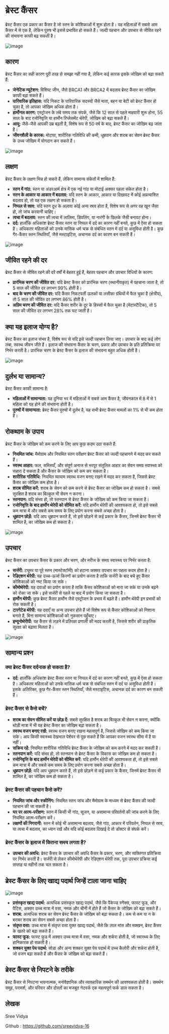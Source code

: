 # ब्रेस्ट कैंसर

ब्रेस्ट कैंसर एक प्रकार का कैंसर है जो स्तन के कोशिकाओं में शुरू होता है। यह महिलाओं में सबसे आम कैंसर में से एक है, लेकिन पुरुष भी इससे प्रभावित हो सकते हैं। जल्दी पहचान और उपचार से जीवित रहने की संभावना काफी बढ़ सकती है।

![image](https://github.com/user-attachments/assets/5100de26-ee7c-4670-a2c5-a0c56dcb45e0)

## कारण

ब्रेस्ट कैंसर का सही कारण पूरी तरह से समझा नहीं गया है, लेकिन कई कारक इसके जोखिम को बढ़ा सकते हैं:

- **जेनेटिक म्यूटेशन:** विशिष्ट जीन, जैसे BRCA1 और BRCA2 में बदलाव ब्रेस्ट कैंसर का जोखिम काफी बढ़ा सकते हैं।
- **पारिवारिक इतिहास:** यदि निकट के पारिवारिक सदस्यों जैसे माता, बहन या बेटी को ब्रेस्ट कैंसर हो चुका है, तो आपका जोखिम अधिक होता है।
- **हार्मोनल कारण:** एस्ट्रोजन के लंबे समय तक संपर्क, जैसे कि 12 साल से पहले माहवारी शुरू होना, 55 साल के बाद रजोनिवृत्ति या हार्मोन रिप्लेसमेंट थेरेपी, जोखिम को बढ़ा सकते हैं।
- **आयु:** जैसे-जैसे आपकी उम्र बढ़ती है, विशेष रूप से 50 वर्ष के बाद, ब्रेस्ट कैंसर का जोखिम बढ़ जाता है।
- **जीवनशैली के कारक:** मोटापा, शारीरिक गतिविधि की कमी, धूम्रपान और शराब का सेवन ब्रेस्ट कैंसर के उच्च जोखिम में योगदान कर सकते हैं।

![image](https://github.com/user-attachments/assets/2bbb58c2-8ca0-40b6-8022-fb238b9a7df6)

## लक्षण

ब्रेस्ट कैंसर के लक्षण भिन्न हो सकते हैं, लेकिन सामान्य संकेतों में शामिल हैं:

- **स्तन में गांठ:** स्तन या अंडरआर्म क्षेत्र में एक नई गांठ या मोटाई अक्सर पहला संकेत होता है।
- **स्तन के आकार या आकार में बदलाव:** यदि स्तन के आकार, आकार या दिखावट में कोई अप्रत्याशित बदलाव हो, तो यह एक लक्षण हो सकता है।
- **निप्पल से स्राव:** यदि स्तन दूध के अलावा कोई अन्य स्राव होता है, विशेष रूप से अगर वह खून जैसा हो, तो जांच करवानी चाहिए।
- **त्वचा में बदलाव:** स्तन की त्वचा में लालिमा, डिंपलिंग, या नारंगी के छिलके जैसी बनावट होना।
- **दर्द:** हालाँकि अधिकांश ब्रेस्ट कैंसर स्तन या निप्पल में दर्द का कारण नहीं बनते, कुछ में ऐसा हो सकता है। अधिकतर महिलाओं को उनके मासिक धर्म चक्र से संबंधित स्तन में दर्द या असुविधा होती है। कुछ गैर-कैंसर स्तन स्थितियाँ, जैसे मस्टाइटिस, अचानक दर्द का कारण बन सकती हैं।

![image](https://github.com/user-attachments/assets/ecafbd24-b7a2-4f30-ad0d-e11ab82c7299)

## जीवित रहने की दर

ब्रेस्ट कैंसर से जीवित रहने की दरें वर्षों में बेहतर हुई हैं, बेहतर पहचान और उपचार विधियों के कारण:

- **प्रारंभिक चरण की जीवित दर:** यदि ब्रेस्ट कैंसर को प्रारंभिक चरण (स्थानीयकृत) में पहचाना जाता है, तो 5 साल की जीवित दर लगभग 99% होती है।
- **बाद के चरण की जीवित दर:** यदि कैंसर निकटवर्ती ऊतकों या लसीका ग्रंथियों में फैल चुका है (क्षेत्रीय), तो 5 साल की जीवित दर लगभग 86% होती है।
- **अग्रिम चरण की जीवित दर:** यदि कैंसर शरीर के दूर के हिस्सों में फैल चुका है (मेटास्टैटिक), तो 5 साल की जीवित दर लगभग 28% तक घट जाती है।

## क्या यह इलाज योग्य है?

ब्रेस्ट कैंसर का इलाज संभव है, विशेष रूप से यदि इसे जल्दी पहचान लिया जाए। उपचार के बाद कई लोग लंबा, स्वस्थ जीवन जीते हैं। इलाज की संभावना कैंसर के चरण, प्रकार और उपचार के प्रति प्रतिक्रिया पर निर्भर करती है। प्रारंभिक चरण के ब्रेस्ट कैंसर के इलाज की संभावना बहुत अधिक होती है।

![image](https://github.com/user-attachments/assets/78f3ced6-efce-4779-b9c2-5c3b261b1184)

## दुर्लभ या सामान्य?

ब्रेस्ट कैंसर काफी सामान्य है:

- **महिलाओं में सामान्यता:** यह दुनिया भर में महिलाओं में सबसे आम कैंसर है, जीवनकाल में 8 में से 1 महिला को यह होने की संभावना होती है।
- **पुरुषों में सामान्यता:** ब्रेस्ट कैंसर पुरुषों में दुर्लभ है, यह सभी ब्रेस्ट कैंसर मामलों का 1% से भी कम होता है।

## रोकथाम के उपाय

ब्रेस्ट कैंसर के जोखिम को कम करने के लिए आप कुछ कदम उठा सकते हैं:

- **नियमित जांच:** मैमोग्राम और नियमित स्तन परीक्षण ब्रेस्ट कैंसर को जल्दी पहचानने में मदद कर सकते हैं।
- **स्वस्थ आहार:** फल, सब्जियाँ, और संपूर्ण अनाज से भरपूर संतुलित आहार का सेवन समग्र स्वास्थ्य को सहारा दे सकता है और कैंसर के जोखिम को कम कर सकता है।
- **शारीरिक गतिविधि:** नियमित व्यायाम स्वस्थ वजन बनाए रखने में मदद कर सकता है, जिससे ब्रेस्ट कैंसर का जोखिम कम होता है।
- **शराब सीमित करें:** शराब के सेवन को कम करने से ब्रेस्ट कैंसर का जोखिम कम हो सकता है। सबसे सुरक्षित है शराब का बिल्कुल भी सेवन न करना।
- **स्तनपान:** यदि संभव हो, तो स्तनपान से ब्रेस्ट कैंसर के जोखिम को कम किया जा सकता है।
- **रजोनिवृत्ति के बाद हार्मोन थेरेपी को सीमित करें:** यदि हार्मोन थेरेपी की आवश्यकता हो, तो इसे सबसे कम मात्रा में और सबसे कम समय के लिए प्रयोग करना सबसे अच्छा होता है।
- **धूम्रपान छोड़ें:** यदि आप धूम्रपान करते हैं, तो इसे छोड़ने से कई प्रकार के कैंसर, जिनमें ब्रेस्ट कैंसर भी शामिल है, का जोखिम कम हो सकता है।

![image](https://github.com/user-attachments/assets/03f40692-ef85-465a-a33a-010c6e0b15e0)

## उपचार

ब्रेस्ट कैंसर का उपचार कैंसर के प्रकार और चरण, और मरीज के समग्र स्वास्थ्य पर निर्भर करता है:

- **सर्जरी:** ट्यूमर या पूरे स्तन (मास्टेक्टॉमी) को हटाना अक्सर उपचार का पहला कदम होता है।
- **रेडिएशन थेरेपी:** यह उच्च-ऊर्जा किरणों का प्रयोग करता है ताकि सर्जरी के बाद बचे हुए कैंसर कोशिकाओं को नष्ट किया जा सके।
- **कीमोथेरेपी:** यह दवाओं का प्रयोग करता है ताकि कैंसर कोशिकाओं को मारा जा सके या उनके बढ़ने को रोका जा सके। इसे सर्जरी से पहले या बाद में प्रयोग किया जा सकता है।
- **हार्मोन थेरेपी:** कुछ ब्रेस्ट कैंसर हार्मोन जैसे एस्ट्रोजन के प्रभाव में बढ़ते हैं। हार्मोन थेरेपी इन प्रभावों को रोक सकती है।
- **टारगेटेड थेरेपी:** यह दवाएँ या अन्य उपचार होते हैं जो विशेष रूप से कैंसर कोशिकाओं को निशाना बनाते हैं, बिना सामान्य कोशिकाओं को नुकसान पहुँचाए।
- **इम्यूनोथेरीपी:** यह कैंसर से लड़ने में प्रतिरक्षा प्रणाली की मदद करती है, जिससे शरीर की प्राकृतिक सुरक्षा को बढ़ावा मिलता है।

![image](https://github.com/user-attachments/assets/4e5f1f0d-95e1-4f66-9ff4-65e5db298d66)

## सामान्य प्रश्न

### क्या ब्रेस्ट कैंसर दर्दनाक हो सकता है?

- **दर्द:** हालाँकि अधिकांश ब्रेस्ट कैंसर स्तन या निप्पल में दर्द का कारण नहीं बनते, कुछ में ऐसा हो सकता है। अधिकतर महिलाओं को उनके मासिक धर्म चक्र से संबंधित स्तन में दर्द या असुविधा होती है। इसके अतिरिक्त, कुछ गैर-कैंसर स्तन स्थितियाँ, जैसे मस्टाइटिस, अचानक दर्द का कारण बन सकती हैं।

### ब्रेस्ट कैंसर से कैसे बचें?

- **शराब का सेवन सीमित करें या छोड़ दें:** सबसे सुरक्षित है शराब का बिल्कुल भी सेवन न करना, क्योंकि थोड़ी मात्रा में भी यह ब्रेस्ट कैंसर का जोखिम बढ़ा सकता है।
- **स्वस्थ वजन बनाए रखें:** स्वस्थ वजन बनाए रखना महत्वपूर्ण है, जिससे जोखिम को कम किया जा सके। आप किसी स्वास्थ्य देखभाल पेशेवर से पूछ सकते हैं कि आपका वजन स्वस्थ सीमा में है या नहीं।
- **सक्रिय रहें:** नियमित शारीरिक गतिविधि ब्रेस्ट कैंसर के जोखिम को कम करने में मदद कर सकती है।
- **स्तनपान करें:** यदि संभव हो, तो स्तनपान से ब्रेस्ट कैंसर के विकास का जोखिम कम हो सकता है।
- **रजोनिवृत्ति के बाद हार्मोन थेरेपी को सीमित करें:** यदि हार्मोन थेरेपी की आवश्यकता हो, तो इसे सबसे कम मात्रा में और सबसे कम समय के लिए प्रयोग करना सबसे अच्छा होता है।
- **धूम्रपान छोड़ें:** यदि आप धूम्रपान करते हैं, तो इसे छोड़ने से कई प्रकार के कैंसर, जिनमें ब्रेस्ट कैंसर भी शामिल है, का जोखिम कम हो सकता है।

### ब्रेस्ट कैंसर की पहचान कैसे करें?

- **नियमित जांच और स्क्रीनिंग:** नियमित स्तन जांच और मैमोग्राम के माध्यम से ब्रेस्ट कैंसर की जल्दी पहचान की जा सकती है।
- **घर पर आत्म-परीक्षण:** स्तन में किसी भी गांठ, सूजन, या असामान्य परिवर्तनों की जांच करने के लिए नियमित आत्म-परीक्षण करें। 
- **लक्षणों की निगरानी:** स्तन में कोई भी असामान्य बदलाव, जैसे गांठ, आकार में परिवर्तन, निप्पल से स्राव, या त्वचा में बदलाव, का ध्यान रखें और यदि कोई बदलाव दिखाई दे तो डॉक्टर से संपर्क करें।

### ब्रेस्ट कैंसर के इलाज में कितना समय लगता है?

- **उपचार की अवधि:** ब्रेस्ट कैंसर के उपचार की अवधि कैंसर के प्रकार, चरण, और व्यक्तिगत प्रतिक्रिया पर निर्भर करती है। सर्जरी से लेकर कीमोथेरेपी और रेडिएशन थेरेपी तक, पूरा उपचार प्रक्रिया कई सप्ताह या महीनों तक चल सकता है।

## ब्रेस्ट कैंसर के लिए खाद्य पदार्थ जिन्हें टाला जाना चाहिए

![image](https://github.com/user-attachments/assets/32c85026-5f51-4e46-9026-353a669fcfdd)

- **प्रसंस्कृत खाद्य पदार्थ:** अत्यधिक प्रसंस्कृत खाद्य पदार्थ, जैसे कि पैकेज्ड स्नैक्स, फास्ट फूड, और पैटिस, अक्सर उच्च मात्रा में वसा, नमक और चीनी में होते हैं जो कैंसर के जोखिम को बढ़ा सकते हैं।
- **शराब:** अत्यधिक शराब का सेवन ब्रेस्ट कैंसर के जोखिम को बढ़ा सकता है। कम से कम या न के बराबर शराब का सेवन सबसे अच्छा होता है।
- **संतृप्त वसा:** उच्च मात्रा में संतृप्त वसा युक्त खाद्य पदार्थ, जैसे कि लाल मांस और मक्खन, ब्रेस्ट कैंसर के खतरे को बढ़ा सकते हैं।
- **फास्ट फूड:** फास्ट फूड में अक्सर उच्च मात्रा में वसा, नमक और शर्करा होती है, जो स्वास्थ्य के लिए हानिकारक हो सकती है।
- **शक्कर युक्त पेय पदार्थ:** सोडा और अन्य शक्कर युक्त पेय पदार्थ में उच्च कैलोरी और शर्करा होती है, जो वजन बढ़ा सकते हैं और कैंसर के जोखिम को बढ़ा सकते हैं।

## ब्रेस्ट कैंसर से निपटने के तरीके

ब्रेस्ट कैंसर से निपटना भावनात्मक, मनोवैज्ञानिक और व्यावहारिक समर्थन की आवश्यकता होती है। समर्थन समूह, परामर्श, और परिवार और दोस्तों का मजबूत नेटवर्क एक महत्वपूर्ण फर्क डाल सकता है।

## लेखक

Sree Vidya

Github : https://github.com/sreevidya-16
